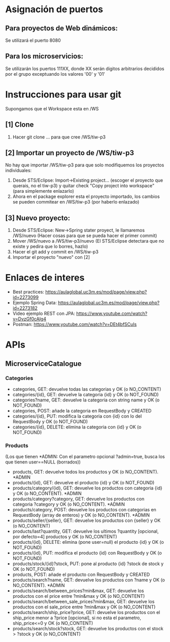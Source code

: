 # Asignación de puertos

## Para proyectos de Web dinámicos:
Se utilizará el puerto 8080

## Para los microservicios:
Se utilizarán los puertos 111XX, donde XX serán digitos arbitrarios decididos por el grupo exceptuando los valores '00' y '01'

# Instrucciones para usar git
Supongamos que el Workspace esta en /WS

## [1] Clone
1. Hacer git clone ... para que cree /WS/tiw-p3

## [2] Importar un proyecto de /WS/tiw-p3
No hay que importar /WS/tiw-p3 para que solo modifiquemos los proyectos individuales:
1. Desde STS/Eclipse: Import->Existing project... (escoger el proyecto que querais, no el tiw-p3) y quitar check "Copy project into workspace" (para simplemente enlazarlo)
2. Ahora en el package explorer esta el proyecto importado, los cambios se pueden commitear en /WS/tiw-p3 (por haberlo enlazado)

## [3] Nuevo proyecto:
1. Desde STS/Eclipse: New->Spring stater proyect, le llamaremos /WS/nuevo (Hacer cosas para que se pueda hacer el primer commit)
2. Mover /WS/nuevo a /WS/tiw-p3/nuevo (El STS/Eclipse detectara que no existe y pedira que lo borres, hazlo)
3. Hacer el git add y commit en /WS/tiw-p3
4. Importar el proyecto "nuevo" con [2]

# Enlaces de interes
- Best practices: https://aulaglobal.uc3m.es/mod/page/view.php?id=2273099
- Ejemplo Spring Data: https://aulaglobal.uc3m.es/mod/page/view.php?id=2273182
- Video ejemplo REST con JPA: https://www.youtube.com/watch?v=DvzGf0cAlg4
- Postman: https://www.youtube.com/watch?v=DEt4bfSCuIs

# APIs

## MicroserviceCatalogue
### Categories
- categories, GET: devuelve todas las categorias y OK (o NO_CONTENT)
- categories/{id}, GET: devuelve la categoria {id} y OK (o NOT_FOUND)
- categories?name, GET: devuelve la categoria con string name y OK (o NOT_FOUND)
- categories, POST: añade la categoria en RequestBody y CREATED
- categories/{id}, PUT: modifica la categoria con {id} con lo del RequestBody y OK (o NOT_FOUND)
- categories/{id}, DELETE: elimina la categoria con {id} y OK (o NOT_FOUND)

### Products
(Los que tienen *ADMIN: Con el parametro opcional ?admin=true, busca los que tienen user==NULL (borrados))
- products, GET: devuelve todos los productos y OK (o NO_CONTENT). *ADMIN
- products/{id}, GET: devuelve el producto {id} y OK (o NOT_FOUND)
- products/category/{id}, GET: devuelve los productos con categoria {id} y OK (o NO_CONTENT). *ADMIN
- products/category?category, GET: devuelve los productos con categoria ?category y OK (o NO_CONTENT). *ADMIN
- products/category, POST: devuelve los productos con categorias en RequestBody (array de enteros) y OK (o NO_CONTENT). *ADMIN
- products/seller/{seller}, GET: devuelve los productos con {seller} y OK (o NO_CONTENT)
- products/last?quantity, GET: devuelve los ultimos ?quantity [opcional, por defecto=4] productos y OK (o NO_CONTENT)
- products/{id}, DELETE: elimina (pone user=null) el producto {id} y OK (o NOT_FOUND)
- products/{id}, PUT: modifica el producto {id} con RequestBody y OK (o NOT_FOUND)
- products/stock/{id}?stock, PUT: pone al producto {id} ?stock de stock y OK (o NOT_FOUND)
- products, POST: añade el producto con RequestBody y CREATED
- products/search?name, GET: devuelve los productos con ?name y OK (o NO_CONTENT). *ADMIN
- products/search/between_prices?min&max, GET: devuelve los productos con el price entre ?min&max y OK (o NO_CONTENT)
- products/search/between_sale_prices?min&max, GET: devuelve los productos con el sale_price entre ?min&max y OK (o NO_CONTENT)
- products/search/ship_price?price, GET: devuelve los productos con el ship_price menor a ?price [opcional], si no esta el parametro, ship_price<=0 y OK (o NO_CONTENT)
- products/search/stock?stock, GET: devuelve los productos con el stock > ?stock y OK (o NO_CONTENT)